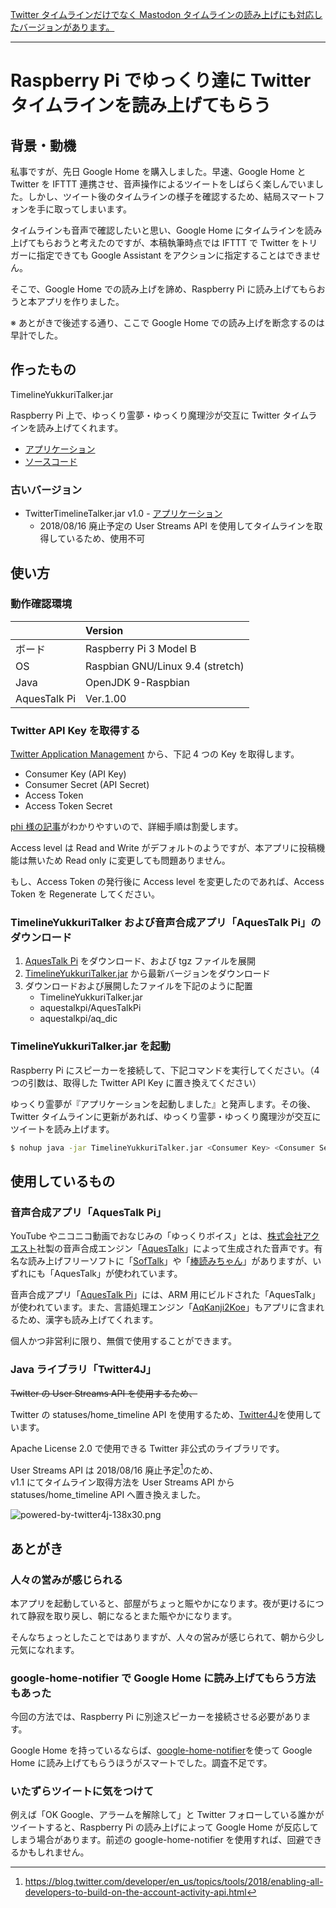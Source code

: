 [Twitter タイムラインだけでなく Mastodon タイムラインの読み上げにも対応したバージョンがあります。](https://github.com/mizo0203/TimelineTalker)

---

# Raspberry Pi でゆっくり達に Twitter タイムラインを読み上げてもらう

## 背景・動機

私事ですが、先日 Google Home を購入しました。早速、Google Home と Twitter を IFTTT 連携させ、音声操作によるツイートをしばらく楽しんでいました。しかし、ツイート後のタイムラインの様子を確認するため、結局スマートフォンを手に取ってしまいます。

タイムラインも音声で確認したいと思い、Google Home にタイムラインを読み上げてもらおうと考えたのですが、本稿執筆時点では IFTTT で Twitter をトリガーに指定できても Google Assistant をアクションに指定することはできません。

そこで、Google Home での読み上げを諦め、Raspberry Pi に読み上げてもらおうと本アプリを作りました。

※ あとがきで後述する通り、ここで Google Home での読み上げを断念するのは早計でした。

## 作ったもの

TimelineYukkuriTalker.jar

Raspberry Pi 上で、ゆっくり霊夢・ゆっくり魔理沙が交互に Twitter タイムラインを読み上げてくれます。

* [アプリケーション](https://mizo0203.com/projects/timeline-yukkuri-talker/files)
* [ソースコード](https://github.com/mizo0203/timeline-yukkuri-talker)

### 古いバージョン

* TwitterTimelineTalker.jar v1.0 - [アプリケーション](http://redmine.mizo0203.com/attachments/57/TwitterTimelineTalker.jar)
    * 2018/08/16 廃止予定の User Streams API を使用してタイムラインを取得しているため、使用不可

## 使い方

### 動作確認環境

|              | Version                          |
|:-------------|:---------------------------------|
| ボード        | Raspberry Pi 3 Model B           |
| OS           | Raspbian GNU/Linux 9.4 (stretch) |
| Java         | OpenJDK 9-Raspbian               |
| AquesTalk Pi | Ver.1.00                         |

### Twitter API Key を取得する

[Twitter Application Management](https://apps.twitter.com) から、下記 4 つの Key を取得します。

* Consumer Key (API Key)
* Consumer Secret (API Secret)
* Access Token
* Access Token Secret

[phi 様の記事](http://phiary.me/twitter-api-key-get-how-to/)がわかりやすいので、詳細手順は割愛します。

Access level は Read and Write がデフォルトのようですが、本アプリに投稿機能は無いため Read only に変更しても問題ありません。

もし、Access Token の発行後に Access level を変更したのであれば、Access Token を Regenerate してください。

### TimelineYukkuriTalker および音声合成アプリ「AquesTalk Pi」のダウンロード

1. [AquesTalk Pi](https://www.a-quest.com/products/aquestalkpi.html) をダウンロード、および tgz ファイルを展開
2. [TimelineYukkuriTalker.jar](https://mizo0203.com/projects/timeline-yukkuri-talker/files) から最新バージョンをダウンロード
3. ダウンロードおよび展開したファイルを下記のように配置
	* TimelineYukkuriTalker.jar
	* aquestalkpi/AquesTalkPi
	* aquestalkpi/aq_dic

### TimelineYukkuriTalker.jar を起動

Raspberry Pi にスピーカーを接続して、下記コマンドを実行してください。（4 つの引数は、取得した Twitter API Key に置き換えてください）

ゆっくり霊夢が『アプリケーションを起動しました』と発声します。その後、Twitter タイムラインに更新があれば、ゆっくり霊夢・ゆっくり魔理沙が交互にツイートを読み上げます。

```bash
$ nohup java -jar TimelineYukkuriTalker.jar <Consumer Key> <Consumer Secret> <Access Token> <Access Token Secret> &
```

## 使用しているもの

### 音声合成アプリ「AquesTalk Pi」

YouTube やニコニコ動画でおなじみの「ゆっくりボイス」とは、[株式会社アクエスト](https://www.a-quest.com/index.html)社製の音声合成エンジン「[AquesTalk](https://www.a-quest.com/products/aquestalk_1.html)」によって生成された音声です。有名な読み上げフリーソフトに「[SofTalk](https://www35.atwiki.jp/softalk/)」や「[棒読みちゃん](http://chi.usamimi.info/Program/Application/BouyomiChan/)」がありますが、いずれにも「AquesTalk」が使われています。

音声合成アプリ「[AquesTalk Pi](https://www.a-quest.com/products/aquestalkpi.html)」には、ARM 用にビルドされた「AquesTalk」が使われています。また、言語処理エンジン「[AqKanji2Koe](https://www.a-quest.com/products/aqkanji2koe.html)」もアプリに含まれるため、漢字も読み上げてくれます。

個人かつ非営利に限り、無償で使用することができます。

### Java ライブラリ「Twitter4J」

~~Twitter の User Streams API を使用するため、~~

Twitter の statuses/home_timeline API を使用するため、[Twitter4J](http://twitter4j.org/)を使用しています。

Apache License 2.0 で使用できる Twitter 非公式のライブラリです。

User Streams API は 2018/08/16 廃止予定[^1]のため、  
v1.1 にてタイムライン取得方法を User Streams API から statuses/home_timeline API へ置き換えました。

![powered-by-twitter4j-138x30.png](https://qiita-image-store.s3.amazonaws.com/0/40619/6e7bb573-0590-e434-42f3-759355d3971c.png "powered-by-twitter4j-138x30.png")

## あとがき

### 人々の営みが感じられる

本アプリを起動していると、部屋がちょっと賑やかになります。夜が更けるにつれて静寂を取り戻し、朝になるとまた賑やかになります。

そんなちょっとしたことではありますが、人々の営みが感じられて、朝から少し元気になれます。

### google-home-notifier で Google Home に読み上げてもらう方法もあった

今回の方法では、Raspberry Pi に別途スピーカーを接続させる必要があります。

Google Home を持っているならば、[google-home-notifier](https://github.com/noelportugal/google-home-notifier)を使って Google Home に読み上げてもらうほうがスマートでした。調査不足です。

### いたずらツイートに気をつけて

例えば「OK Google、アラームを解除して」と Twitter フォローしている誰かがツイートすると、Raspberry Pi の読み上げによって Google Home が反応してしまう場合があります。前述の google-home-notifier を使用すれば、回避できるかもしれません。

[^1]: https://blog.twitter.com/developer/en_us/topics/tools/2018/enabling-all-developers-to-build-on-the-account-activity-api.html
